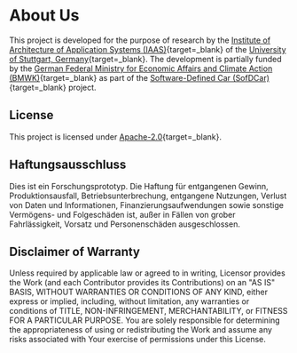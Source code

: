 # About Us

This project is developed for the purpose of research by the [Institute of Architecture of Application Systems (IAAS)](https://www.iaas.uni-stuttgart.de){target=_blank} of the [University of Stuttgart, Germany](https://www.uni-stuttgart.de){target=_blank}.
The development is partially funded by the [German Federal Ministry for Economic Affairs and Climate Action (BMWK)](https://www.bmwk.de/Navigation/EN/Home/home.html){target=_blank} as part of the [Software-Defined Car (SofDCar)](https://sofdcar.de){target=_blank} project.

## License

This project is licensed under [Apache-2.0](https://opensource.org/licenses/Apache-2.0){target=_blank}.

## Haftungsausschluss

Dies ist ein Forschungsprototyp. Die Haftung für entgangenen Gewinn, Produktionsausfall, Betriebsunterbrechung,
entgangene Nutzungen, Verlust von Daten und Informationen, Finanzierungsaufwendungen sowie sonstige Vermögens- und
Folgeschäden ist, außer in Fällen von grober Fahrlässigkeit, Vorsatz und Personenschäden ausgeschlossen.

## Disclaimer of Warranty

Unless required by applicable law or agreed to in writing, Licensor provides the Work (and each Contributor provides its
Contributions) on an "AS IS" BASIS, WITHOUT WARRANTIES OR CONDITIONS OF ANY KIND, either express or implied, including,
without limitation, any warranties or conditions of TITLE, NON-INFRINGEMENT, MERCHANTABILITY, or FITNESS FOR A
PARTICULAR PURPOSE. You are solely responsible for determining the appropriateness of using or redistributing the Work
and assume any risks associated with Your exercise of permissions under this License.
